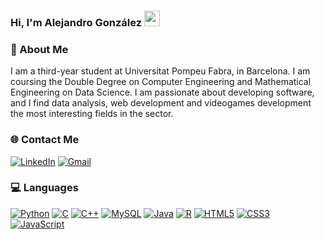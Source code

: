 ### Hi, I'm Alejandro González <img src="https://media.giphy.com/media/hvRJCLFzcasrR4ia7z/giphy.gif" width="25px">

### 💫 About Me
I am a third-year student at Universitat Pompeu Fabra, in Barcelona. I am coursing the Double Degree on Computer Engineering and Mathematical Engineering on Data Science. I am passionate about developing software, and I find data analysis, web development and videogames development the most interesting fields in the sector.

### 🌐 Contact Me
[![LinkedIn](https://img.shields.io/badge/LinkedIn-0077B5?logo=linkedin&logoColor=white)](www.linkedin.com/in/alejandro-gonzalez-alvarez-6123382b0)
[![Gmail](https://img.shields.io/badge/Gmail-D14836?logo=gmail&logoColor=white)](mailto:alex41596@gmail.com)

### 💻 Languages
[![Python](https://img.shields.io/badge/python-3776AB?logo=python&logoColor=yellow)](https://www.python.org/)
[![C](https://img.shields.io/badge/C-00599C?logo=c)](https://devdocs.io/c/)
[![C++](https://img.shields.io/badge/C++-00599C?logo=cplusplus)](https://devdocs.io/cpp/)
[![MySQL](https://img.shields.io/badge/MySQL-4479A1?logo=mysql&logoColor=white)](https://www.mysql.com/)
[![Java](https://img.shields.io/badge/Java-ED8B00?logo=openjdk)](https://www.java.com/en/)
[![R](https://img.shields.io/badge/-R-276DC3?&logo=r)](https://www.r-project.org/)
[![HTML5](https://img.shields.io/badge/html5-E34F26?logo=html5&logoColor=white)](https://developer.mozilla.org/en-US/docs/Glossary/HTML5)
[![CSS3](https://img.shields.io/badge/css-1572B6?logo=css3)](https://developer.mozilla.org/en-US/docs/Web/CSS)
[![JavaScript](https://img.shields.io/badge/javascript-323330?logo=javascript)](https://developer.mozilla.org/en-US/docs/Web/JavaScript)
